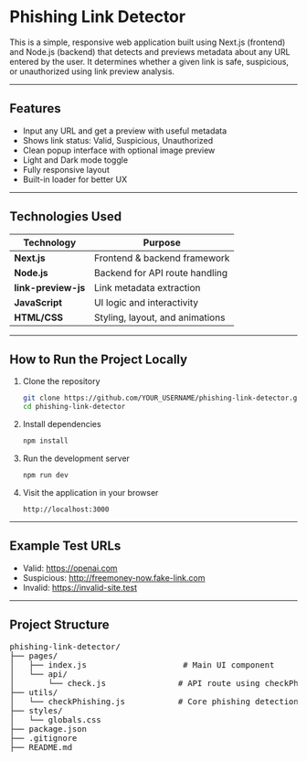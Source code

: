 # Phishing Link Detector

This is a simple, responsive web application built using Next.js (frontend) and Node.js (backend) that detects and previews metadata about any URL entered by the user. It determines whether a given link is safe, suspicious, or unauthorized using link preview analysis.

---

## Features

- Input any URL and get a preview with useful metadata
- Shows link status: Valid, Suspicious, Unauthorized
- Clean popup interface with optional image preview
- Light and Dark mode toggle
- Fully responsive layout
- Built-in loader for better UX
  
---

## Technologies Used

| Technology    | Purpose                         |
|---------------|----------------------------------|
| **Next.js**   | Frontend & backend framework     |
| **Node.js**   | Backend for API route handling   |
| **link-preview-js** | Link metadata extraction  |
| **JavaScript**| UI logic and interactivity       |
| **HTML/CSS**  | Styling, layout, and animations  |

---

## How to Run the Project Locally

1. Clone the repository

   ```bash
   git clone https://github.com/YOUR_USERNAME/phishing-link-detector.git
   cd phishing-link-detector

2. Install dependencies
   ```bash
   npm install

  3. Run the development server
     ```bash
     npm run dev

  4. Visit the application in your browser
     ```arduino
     http://localhost:3000

---

## Example Test URLs

- Valid: https://openai.com
- Suspicious: http://freemoney-now.fake-link.com
- Invalid: https://invalid-site.test

---

## Project Structure

<pre>
phishing-link-detector/  
├── pages/
│   ├── index.js                    # Main UI component
│   └── api/
│       └── check.js               # API route using checkPhishing.js
├── utils/
│   └── checkPhishing.js           # Core phishing detection logic
├── styles/
│   └── globals.css               
├── package.json                   
├── .gitignore                     
├── README.md                      
</pre>


